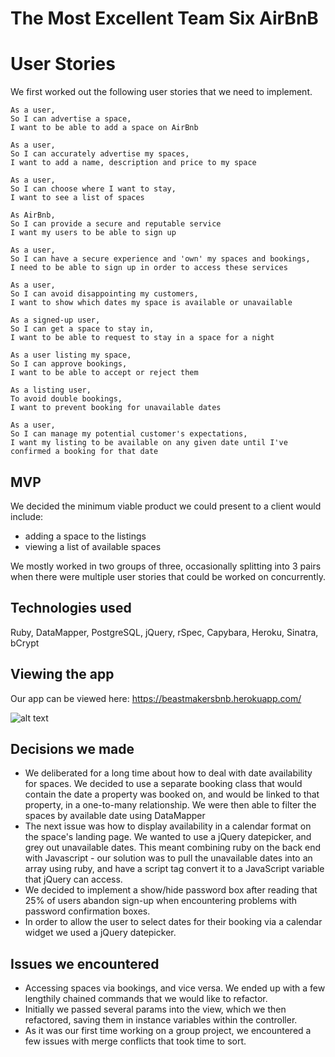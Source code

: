 # The Most Excellent Team Six AirBnB

# User Stories
We first worked out the following user stories that we need to implement.

```
As a user,
So I can advertise a space,
I want to be able to add a space on AirBnb

As a user,
So I can accurately advertise my spaces,
I want to add a name, description and price to my space

As a user,
So I can choose where I want to stay,
I want to see a list of spaces

As AirBnb,
So I can provide a secure and reputable service
I want my users to be able to sign up

As a user,
So I can have a secure experience and 'own' my spaces and bookings,
I need to be able to sign up in order to access these services

As a user,
So I can avoid disappointing my customers,
I want to show which dates my space is available or unavailable

As a signed-up user,
So I can get a space to stay in,
I want to be able to request to stay in a space for a night

As a user listing my space,
So I can approve bookings,
I want to be able to accept or reject them

As a listing user,
To avoid double bookings,
I want to prevent booking for unavailable dates

As a user,
So I can manage my potential customer's expectations,
I want my listing to be available on any given date until I've confirmed a booking for that date
```

MVP
-----
We decided the minimum viable product we could present to a client would include:
- adding a space to the listings
- viewing a list of available spaces

We mostly worked in two groups of three, occasionally splitting into 3 pairs when there were multiple user stories that could be worked on concurrently.

Technologies used
-----
Ruby, DataMapper, PostgreSQL, jQuery, rSpec, Capybara, Heroku, Sinatra, bCrypt

Viewing the app
-----
Our app can be viewed here: https://beastmakersbnb.herokuapp.com/

![alt text]()

Decisions we made
----
- We deliberated for a long time about how to deal with date availability for spaces. We decided to use a separate booking class that would contain the date a property was booked on, and would be linked to that property, in a one-to-many relationship. We were then able to filter the spaces by available date using DataMapper
- The next issue was how to display availability in a calendar format on the space's landing page. We wanted to use a jQuery datepicker, and grey out unavailable dates. This meant combining ruby on the back end with Javascript - our solution was to pull the unavailable dates into an array using ruby, and have a script tag convert it to a JavaScript variable that jQuery can access.
- We decided to implement a show/hide password box after reading that 25% of users abandon sign-up when encountering problems with password confirmation boxes.
- In order to allow the user to select dates for their booking via a calendar widget we used a jQuery datepicker.

Issues we encountered
----
- Accessing spaces via bookings, and vice versa. We ended up with a few lengthily chained commands that we would like to refactor.
- Initially we passed several params into the view, which we then refactored, saving them in instance variables within the controller.
- As it was our first time working on a group project, we encountered a few issues with merge conflicts that took time to sort.
